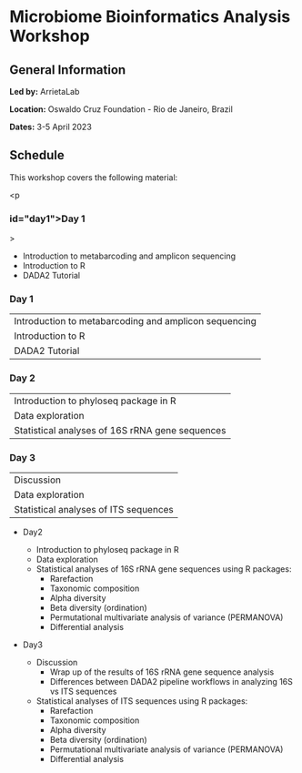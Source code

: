 # Microbiome Bioinformatics Analysis Workshop

<h2 id="general">General Information</h2>

<p id="by">
  <strong>Led by:</strong>
  ArrietaLab
</p>

<p id="loc">
  <strong>Location:</strong>
  Oswaldo Cruz Foundation - Rio de Janeiro, Brazil
</p>

<p id="date">
  <strong>Dates:</strong>
  3-5 April 2023
</p>

<h2 id="schedule">Schedule</h2>
<p id="note">
This workshop covers the following material:
</p>


<p<h3>id="day1">Day 1</h3>>
 - Introduction to metabarcoding and amplicon sequencing
 - Introduction to R
 - DADA2 Tutorial 
 </p>

<div class="row">
  <div class="col-md-6">
    <h3>Day 1</h3>
    <table class="table table-striped">
      <tr> <td>Introduction to metabarcoding and amplicon sequencing</td> </tr>
      <tr> <td>Introduction to R</td> </tr>
      <tr> <td>DADA2 Tutorial</td> </tr>
    </table>
  </div>
  <p>
  
  </p>

<div class="row">
  <div class="col-md-6">
    <h3>Day 2</h3>
    <table class="table table-striped">
      <tr> <td>Introduction to phyloseq package in R</td> </tr>
      <tr> <td>Data exploration</td> </tr>
      <tr> <td>Statistical analyses of 16S rRNA gene sequences</td></tr>
    </table>
  </div>
  <p>
  
  </p>
  
  <div class="row">
  <div class="col-md-6">
    <h3>Day 3</h3>
    <table class="table table-striped">
      <tr> <td>Discussion</td> </tr>
      <tr> <td>Data exploration</td> </tr>
      <tr> <td>Statistical analyses of ITS sequences</td></tr>
    </table>
  </div>
  <p>
  
  </p>
  
- Day2 
  - Introduction to phyloseq package in R
  - Data exploration
  - Statistical analyses of 16S rRNA gene sequences using R packages: 
    - Rarefaction 
    - Taxonomic composition 
    - Alpha diversity 
    - Beta diversity (ordination)
    - Permutational multivariate analysis of variance (PERMANOVA)
    - Differential analysis 
  
- Day3 
  - Discussion
    - Wrap up of the results of 16S rRNA gene sequence analysis 
    - Differences between DADA2 pipeline workflows in analyzing 16S vs ITS sequences  
  - Statistical analyses of ITS sequences using R packages: 
    - Rarefaction 
    - Taxonomic composition 
    - Alpha diversity 
    - Beta diversity (ordination)
    - Permutational multivariate analysis of variance (PERMANOVA)
    - Differential analysis 



